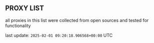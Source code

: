 ## PROXY LIST

all proxies in this list were collected from open sources and tested for functionality

last update: `2025-02-01 09:20:18.906568+00:00` UTC